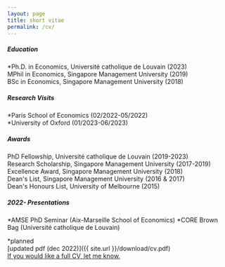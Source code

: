 ```yaml
---
layout: page
title: short vitae 
permalink: /cv/
---
```


##### Education
*Ph.D. in Economics, Université catholique de Louvain (2023)\
MPhil in Economics, Singapore Management University (2019)\
BSc in Economics, Singapore Management University (2018)

##### Research Visits
*Paris School of Economics (02/2022-05/2022)\
*University of Oxford (01/2023-06/2023)

##### Awards
PhD Fellowship, Université catholique de Louvain (2019-2023)\
Research Scholarship, Singapore Management University (2017-2019)\
Excellence Award, Singapore Management University (2018)\
Dean's List, Singapore Management University (2016 & 2017)\
Dean's Honours List, University of Melbourne (2015)

##### 2022- Presentations
*AMSE PhD Seminar (Aix-Marseille School of Economics)
*CORE Brown Bag (Université catholique de Louvain)


*planned\
[updated pdf (dec 2022)]({{ site.url }}/download/cv.pdf)\
[If you would like a full CV, let me know.](mailto:robin.ngjuipin@uclouvain.be)


